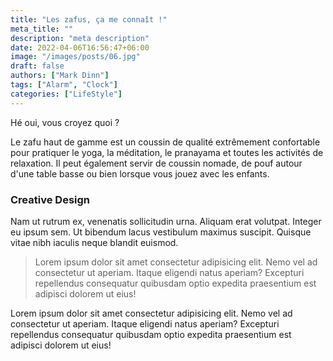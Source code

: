 ```yaml
---
title: "Les zafus, ça me connaît !"
meta_title: ""
description: "meta description"
date: 2022-04-06T16:56:47+06:00
image: "/images/posts/06.jpg"
draft: false
authors: ["Mark Dinn"]
tags: ["Alarm", "Clock"]
categories: ["LifeStyle"]
---
```


Hé oui, vous croyez quoi ?

Le zafu haut de gamme est un coussin de qualité extrêmement confortable pour pratiquer le yoga, la méditation, le pranayama et toutes les activités de relaxation. Il peut également servir de coussin nomade, de pouf autour d'une table basse ou bien lorsque vous jouez avec les enfants.

### Creative Design

Nam ut rutrum ex, venenatis sollicitudin urna. Aliquam erat volutpat. Integer eu ipsum sem. Ut bibendum lacus vestibulum maximus suscipit. Quisque vitae nibh iaculis neque blandit euismod.

> Lorem ipsum dolor sit amet consectetur adipisicing elit. Nemo vel ad consectetur ut aperiam. Itaque eligendi natus aperiam? Excepturi repellendus consequatur quibusdam optio expedita praesentium est adipisci dolorem ut eius!

Lorem ipsum dolor sit amet consectetur adipisicing elit. Nemo vel ad consectetur ut aperiam. Itaque eligendi natus aperiam? Excepturi repellendus consequatur quibusdam optio expedita praesentium est adipisci dolorem ut eius!
